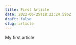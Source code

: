 ```yaml
---
title: First Article
date: 2022-06-25T18:22:24.595Z
draft: false    
slug: article
---
```


My first article